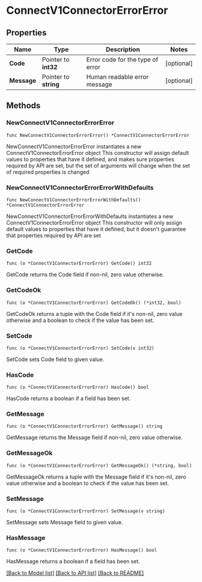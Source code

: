 # ConnectV1ConnectorErrorError

## Properties

Name | Type | Description | Notes
------------ | ------------- | ------------- | -------------
**Code** | Pointer to **int32** | Error code for the type of error | [optional] 
**Message** | Pointer to **string** | Human readable error message | [optional] 

## Methods

### NewConnectV1ConnectorErrorError

`func NewConnectV1ConnectorErrorError() *ConnectV1ConnectorErrorError`

NewConnectV1ConnectorErrorError instantiates a new ConnectV1ConnectorErrorError object
This constructor will assign default values to properties that have it defined,
and makes sure properties required by API are set, but the set of arguments
will change when the set of required properties is changed

### NewConnectV1ConnectorErrorErrorWithDefaults

`func NewConnectV1ConnectorErrorErrorWithDefaults() *ConnectV1ConnectorErrorError`

NewConnectV1ConnectorErrorErrorWithDefaults instantiates a new ConnectV1ConnectorErrorError object
This constructor will only assign default values to properties that have it defined,
but it doesn't guarantee that properties required by API are set

### GetCode

`func (o *ConnectV1ConnectorErrorError) GetCode() int32`

GetCode returns the Code field if non-nil, zero value otherwise.

### GetCodeOk

`func (o *ConnectV1ConnectorErrorError) GetCodeOk() (*int32, bool)`

GetCodeOk returns a tuple with the Code field if it's non-nil, zero value otherwise
and a boolean to check if the value has been set.

### SetCode

`func (o *ConnectV1ConnectorErrorError) SetCode(v int32)`

SetCode sets Code field to given value.

### HasCode

`func (o *ConnectV1ConnectorErrorError) HasCode() bool`

HasCode returns a boolean if a field has been set.

### GetMessage

`func (o *ConnectV1ConnectorErrorError) GetMessage() string`

GetMessage returns the Message field if non-nil, zero value otherwise.

### GetMessageOk

`func (o *ConnectV1ConnectorErrorError) GetMessageOk() (*string, bool)`

GetMessageOk returns a tuple with the Message field if it's non-nil, zero value otherwise
and a boolean to check if the value has been set.

### SetMessage

`func (o *ConnectV1ConnectorErrorError) SetMessage(v string)`

SetMessage sets Message field to given value.

### HasMessage

`func (o *ConnectV1ConnectorErrorError) HasMessage() bool`

HasMessage returns a boolean if a field has been set.


[[Back to Model list]](../README.md#documentation-for-models) [[Back to API list]](../README.md#documentation-for-api-endpoints) [[Back to README]](../README.md)


